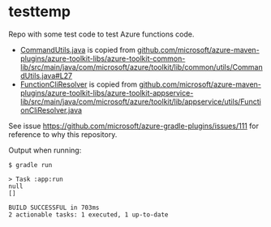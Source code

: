 # testtemp

Repo with some test code to test Azure functions code.

* [CommandUtils.java](./app/src/main/java/testtemp/CommandUtils.java) is copied from [github.com/microsoft/azure-maven-plugins/azure-toolkit-libs/azure-toolkit-common-lib/src/main/java/com/microsoft/azure/toolkit/lib/common/utils/CommandUtils.java#L27](https://github.com/microsoft/azure-maven-plugins/blob/47625cbd26f601ded1a82b9ec95b5b073b47ac61/azure-toolkit-libs/azure-toolkit-common-lib/src/main/java/com/microsoft/azure/toolkit/lib/common/utils/CommandUtils.java#L27)
* [FunctionCliResolver](./app/src/main/java/testtemp/FunctionCliResolver.java) is copied from [github.com/microsoft/azure-maven-plugins/azure-toolkit-libs/azure-toolkit-appservice-lib/src/main/java/com/microsoft/azure/toolkit/lib/appservice/utils/FunctionCliResolver.java](https://github.com/microsoft/azure-maven-plugins/blob/47625cbd26f601ded1a82b9ec95b5b073b47ac61/azure-toolkit-libs/azure-toolkit-appservice-lib/src/main/java/com/microsoft/azure/toolkit/lib/appservice/utils/FunctionCliResolver.java)

See issue https://github.com/microsoft/azure-gradle-plugins/issues/111 for reference to why this repository.

Output when running:

```shell
$ gradle run

> Task :app:run
null
[]

BUILD SUCCESSFUL in 703ms
2 actionable tasks: 1 executed, 1 up-to-date

```
